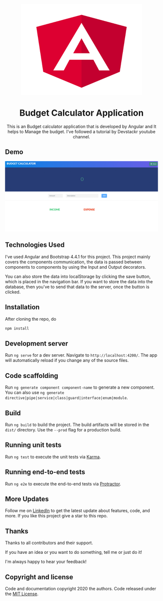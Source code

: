 <p align="center">
    <img src="https://github.com/Manojkumar8497/Budget-Calculator/blob/master/src/assets/img/angular.svg" alt="Logo" width=400 height=300>

  <h1 align="center">Budget Calculator Application</h1>
  <p align="center">This is an Budget calculator application that is developed by Angular and It helps to Manage the budget. I've followed a tutorial by Devstackr youtube channel.</p>
</p>

## Demo

<p align="center">
  <img src="https://github.com/Manojkumar8497/Budget-Calculator/blob/master/src/assets/img/demo.gif"/>
</p>

## Technologies Used

I've used Angular and Bootstrap 4.4.1 for this project. This project mainly covers the components communication, the data is passed between components to components by using the Input and Output decorators.

You can also store the data into localStorage by clicking the save button, which is placed in the navigation bar. If you want to store the data into the database, then you've to send that data to the server, once the button is clicked.

## Installation

After cloning the repo, do
```bash
npm install
```

## Development server

Run `ng serve` for a dev server. Navigate to `http://localhost:4200/`. The app will automatically reload if you change any of the source files.

## Code scaffolding

Run `ng generate component component-name` to generate a new component. You can also use `ng generate directive|pipe|service|class|guard|interface|enum|module`.

## Build

Run `ng build` to build the project. The build artifacts will be stored in the `dist/` directory. Use the `--prod` flag for a production build.

## Running unit tests

Run `ng test` to execute the unit tests via [Karma](https://karma-runner.github.io).

## Running end-to-end tests

Run `ng e2e` to execute the end-to-end tests via [Protractor](http://www.protractortest.org/).

## More Updates

Follow me on [LinkedIn](https://www.linkedin.com/in/manoj-m8497/) to get the latest update about features, code, and more. If you like this project give a star to this repo.

## Thanks

Thanks to all contributors and their support.

If you have an idea or you want to do something, tell me or just do it!

I'm always happy to hear your feedback!

## Copyright and license

Code and documentation copyright 2020 the authors. Code released under the [MIT License](https://github.com/Manojkumar8497/Budget-Calculator/blob/master/LICENSE).
